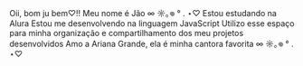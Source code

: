 Oii, bom ju bem♡!!
Meu nome é Jão ∞ ☼｡𖦹 ° . ⋆♡ 
Estou estudando na Alura
Estou me desenvolvendo na linguagem JavaScript
Utilizo esse espaço para minha organização e compartilhamento dos meu projetos desenvolvidos
Amo a Ariana Grande, ela é minha cantora favorita ∞ ☼｡𖦹 ° . ⋆♡ 
